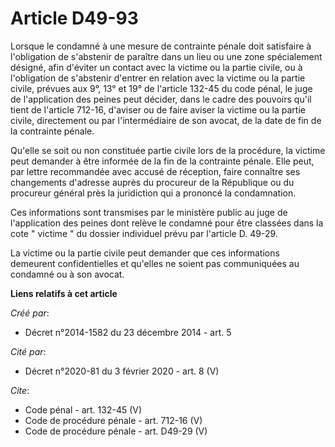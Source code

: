 # Article D49-93

Lorsque le condamné à une mesure de contrainte pénale doit satisfaire à l'obligation de s'abstenir de paraître dans un lieu
ou une zone spécialement désigné, afin d'éviter un contact avec la victime ou la partie civile, ou à l'obligation de
s'abstenir d'entrer en relation avec la victime ou la partie civile, prévues aux 9°, 13° et 19° de l'article 132-45 du code
pénal, le juge de l'application des peines peut décider, dans le cadre des pouvoirs qu'il tient de l'article 712-16, d'aviser
ou de faire aviser la victime ou la partie civile, directement ou par l'intermédiaire de son avocat, de la date de fin de la
contrainte pénale. 

Qu'elle se soit ou non constituée partie civile lors de la procédure, la victime peut demander à être informée de la fin de
la contrainte pénale. Elle peut, par lettre recommandée avec accusé de réception, faire connaître ses changements d'adresse
auprès du procureur de la République ou du procureur général près la juridiction qui a prononcé la condamnation. 

Ces informations sont transmises par le ministère public au juge de l'application des peines dont relève le condamné pour
être classées dans la cote " victime " du dossier individuel prévu par l'article D. 49-29. 

La victime ou la partie civile peut demander que ces informations demeurent confidentielles et qu'elles ne soient pas
communiquées au condamné ou à son avocat.

**Liens relatifs à cet article**

_Créé par_:

  - Décret n°2014-1582 du 23 décembre 2014 - art. 5

_Cité par_:

  - Décret n°2020-81 du 3 février 2020 - art. 8 (V)

_Cite_:

  - Code pénal - art. 132-45 (V)
  - Code de procédure pénale - art. 712-16 (V)
  - Code de procédure pénale - art. D49-29 (V)

